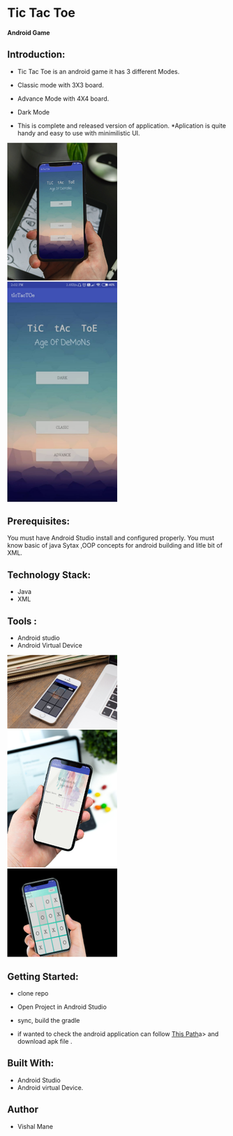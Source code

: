 # Tic Tac Toe
#### Android Game

## Introduction:
* Tic Tac Toe is an android game it has 3 different Modes.
* Classic mode with 3X3 board.
* Advance Mode with 4X4 board.
* Dark Mode

* This is complete and released version of application.
*Aplication is quite handy and easy to use with minimilistic UI.

<img src='./img/mockup-home-min.jpg' width="50%"  height= "auto" >

<img src='./img/home.jpeg' width="50%"  height= "auto" >

## Prerequisites:
You must have Android Studio install and configured properly.
You must know basic of java Sytax ,OOP concepts for android building and litle bit of XML.

## Technology Stack:
* Java
* XML

## Tools :
* Android studio
* Android Virtual Device 

<img src='./img/mockDrop_welcome-min.jpg' width="50%">

<img src='./img/mockup_dark-min.jpg' width="50%">

<img src='./img/mockDrop_advance%20mode-min.jpg' width="50%">


## Getting Started:
* clone repo
* Open Project in Android Studio
* sync, build the gradle

* if wanted to check the android application can follow  <a href='./app/release/app-release.apk'>This Path</a>a>  and download apk file .



## Built With:
* Android Studio
* Android virtual Device.

## Author
* Vishal Mane


